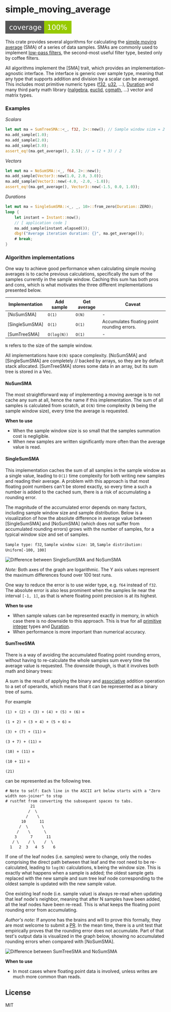 # simple_moving_average

[![Test coverage](test_coverage/badges/flat_square.svg)](test_coverage/)

This crate provides several algorithms for calculating the
[simple moving average](https://en.wikipedia.org/wiki/Moving_average#Simple_moving_averages) (SMA)
of a series of data samples. SMAs are commonly used to implement
[low-pass filters](https://en.wikipedia.org/wiki/Low-pass_filter), the second-most useful filter
type, bested only by coffee filters.

All algorithms implement the [SMA] trait, which provides an implementation-agnostic interface. The
interface is generic over sample type, meaning that any type that supports addition and division by
a scalar can be averaged. This includes most primitive numeric types
([f32](https://doc.rust-lang.org/std/primitive.f32.html),
[u32](https://doc.rust-lang.org/std/primitive.u32.html), ...),
[Duration](https://doc.rust-lang.org/std/time/struct.Duration.html) and
many third party math library ([nalgebra](https://docs.rs/nalgebra/),
[euclid](https://docs.rs/euclid/), [cgmath](https://docs.rs/cgmath/), ...) vector and matrix types.

### Examples

*Scalars*
```rust
let mut ma = SumTreeSMA::<_, f32, 2>::new(); // Sample window size = 2
ma.add_sample(1.0);
ma.add_sample(2.0);
ma.add_sample(3.0);
assert_eq!(ma.get_average(), 2.5); // = (2 + 3) / 2
```

*Vectors*
```rust
let mut ma = NoSumSMA::<_, f64, 2>::new();
ma.add_sample(Vector3::new(1.0, 2.0, 3.0));
ma.add_sample(Vector3::new(-4.0, -2.0, -1.0));
assert_eq!(ma.get_average(), Vector3::new(-1.5, 0.0, 1.0));
```

*Durations*
```rust
let mut ma = SingleSumSMA::<_, _, 10>::from_zero(Duration::ZERO);
loop {
	let instant = Instant::now();
	// [ application code ]
	ma.add_sample(instant.elapsed());
	dbg!("Average iteration duration: {}", ma.get_average());
	# break;
}
```

### Algorithm implementations

One way to achieve good performance when calculating simple moving averages is to cache previous
calculations, specifically the sum of the samples currently in the sample window. Caching this sum
has both pros and cons, which is what motivates the three different implementations presented below.

| Implementation | Add sample  | Get average | Caveat                                      |
|----------------|-------------|-------------|---------------------------------------------|
| [NoSumSMA]     | `O(1)`      | `O(N)`      | -                                           |
| [SingleSumSMA] | `O(1)`      | `O(1)`      | Accumulates floating point rounding errors. |
| [SumTreeSMA]   | `O(log(N))` | `O(1)`      | -                                           |

`N` refers to the size of the sample window.

All implementations have `O(N)` space complexity. [NoSumSMA] and [SingleSumSMA] are completely
// backed by arrays, so they are by default stack allocated. [SumTreeSMA] stores some data in an
array, but its sum tree is stored in a Vec.

#### NoSumSMA

The most straightforward way of implementing a moving average is to not cache any sum at all, hence
the name if this implementation. The sum of all samples is calculated from scratch, at `O(N)` time
complexity (`N` being the sample window size), every time the average is requested.

**When to use**
 - When the sample window size is so small that the samples summation cost is negligible.
 - When new samples are written significantly more often than the average value is read.

#### SingleSumSMA

This implementation caches the sum of all samples in the sample window as a single value, leading to
`O(1)` time complexity for both writing new samples and reading their average. A problem with this
approach is that most floating point numbers can't be stored exactly, so every time a such a number
is added to the cached sum, there is a risk of accumulating a rounding error.

The magnitude of the accumulated error depends on many factors, including sample window size and
sample distribution. Below is a visualization of how the absolute difference in average value
between [SingleSumSMA] and [NoSumSMA] (which does not suffer from accumulated
rounding errors) grows with the number of samples, for a typical window size and set of samples.

`Sample type: f32`, `Sample window size: 10`,
`Sample distribution: Uniform[-100, 100]`

![Difference between SingleSumSMA and NoSumSMA](https://raw.githubusercontent.com/oskargustafsson/moving_average/master/res/single_sum_diff.png)

*Note:* Both axes of the graph are logarithmic. The Y axis values represent the maximum differences
found over 100 test runs.

One way to reduce the error is to use wider type, e.g. `f64` instead of `f32`. The absolute error is
also less prominent when the samples lie near the interval `[-1, 1]`, as that is where floating
point precision is at its highest.

**When to use**
 - When sample values can be represented exactly in memory, in which case there is no downside to
   this approach. This is true for all [primitive integer](https://doc.rust-lang.org/book/ch03-02-data-types.html#integer-types)
   types and [Duration](https://doc.rust-lang.org/std/time/struct.Duration.html).
 - When performance is more important than numerical accuracy.

#### SumTreeSMA

There is a way of avoiding the accumulated floating point rounding errors, without having to
re-calculate the whole samples sum every time the average value is requested. The downside though,
is that it involves both math and binary trees:

A sum is the result of applying the binary and
[associative](https://en.wikipedia.org/wiki/Associative_property)
addition operation to a set of operands, which means that it can be represented as a binary tree of
sums.

For example

`(1) + (2) + (3) + (4) + (5) + (6)` =

`(1 + 2) + (3 + 4) + (5 + 6)` =

`(3) + (7) + (11)` =

`(3 + 7) + (11)` =

`(10) + (11)` =

`(10 + 11)` =

`(21)`

can be represented as the following tree.
```
# Note to self: Each line in the ASCII art below starts with a "Zero width non-joiner" to stop
# rustfmt from converting the subsequent spaces to tabs.
‌           21
‌          /  \
‌         /    \
‌       10      11
‌      /  \      \
‌     /    \      \
‌    3      7      11
‌   / \    / \    /  \
‌  1   2  3   4  5    6
```

If one of the leaf nodes (i.e. samples) were to change, only the nodes comprising the direct
path between that leaf and the root need to be re-calculated, leading to `log(N)` calculations, `N`
being the window size. This is exactly what happens when a sample is added; the oldest sample gets
replaced with the new sample and sum tree leaf node corresponding to the oldest sample is updated
with the new sample value.

One existing leaf node (i.e. sample value) is always re-read when updating that leaf node's
neighbor, meaning that after N samples have been added, all the leaf nodes have been re-read. This
is what keeps the floating point rounding error from accumulating.

*Author's note:* If anyone has the brains and will to prove this formally, they are most welcome to
submit a [PR](https://github.com/oskargustafsson/moving_average/pulls). In the mean time, there is a
unit test that empirically proves that the rounding error does not accumulate. Part of that test's
output data is visualized in the graph below, showing no accumulated rounding errors when compared
with [NoSumSMA].

![Difference between SumTreeSMA and NoSumSMA](https://raw.githubusercontent.com/oskargustafsson/moving_average/master/res/sum_tree_diff.png)

**When to use**
 - In most cases where floating point data is involved, unless writes are much more common than
   reads.


## License

MIT

